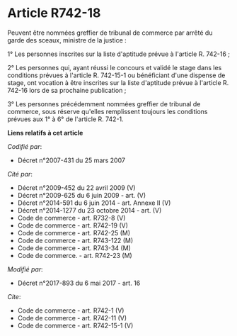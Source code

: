 # Article R742-18

Peuvent être nommées greffier de tribunal de commerce par arrêté du garde des sceaux, ministre de la justice : 

1° Les personnes inscrites sur la liste d'aptitude prévue à l'article R. 742-16 ; 

2° Les personnes qui, ayant réussi le concours et validé le stage dans les conditions prévues à l'article R. 742-15-1 ou
bénéficiant d'une dispense de stage, ont vocation à être inscrites sur la liste d'aptitude prévue à l'article R. 742-16 lors
de sa prochaine publication ; 

3° Les personnes précédemment nommées greffier de tribunal de commerce, sous réserve qu'elles remplissent toujours les
conditions prévues aux 1° à 6° de l'article R. 742-1.

**Liens relatifs à cet article**

_Codifié par_:

  - Décret n°2007-431 du 25 mars 2007

_Cité par_:

  - Décret n°2009-452 du 22 avril 2009 (V)
  - Décret n°2009-625 du 6 juin 2009 - art. (V)
  - Décret n°2014-591 du 6 juin 2014 - art. Annexe II (V)
  - Décret n°2014-1277 du 23 octobre 2014 - art. (V)
  - Code de commerce - art. R732-8 (V)
  - Code de commerce - art. R742-19 (V)
  - Code de commerce - art. R742-25 (M)
  - Code de commerce - art. R743-122 (M)
  - Code de commerce - art. R743-34 (M)
  - Code de commerce. - art. R742-23 (M)

_Modifié par_:

  - Décret n°2017-893 du 6 mai 2017 - art. 16

_Cite_:

  - Code de commerce - art. R742-1 (V)
  - Code de commerce - art. R742-11 (V)
  - Code de commerce - art. R742-15-1 (V)
